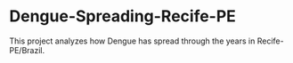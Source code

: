 # Dengue-Spreading-Recife-PE
This project analyzes how Dengue has spread through the years in Recife-PE/Brazil.

